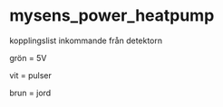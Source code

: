 # mysens_power_heatpump
kopplingslist inkommande från detektorn

grön = 5V

vit = pulser

brun = jord
